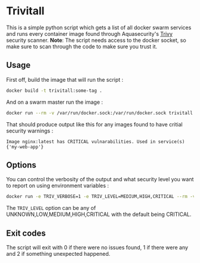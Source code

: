 # Trivitall

This is a simple python script which gets a list of all docker swarm services and runs every container image found through
Aquasecurity's [Trivy](https://github.com/aquasecurity/trivy) security scanner.
__Note__: The script needs access to the docker socket, so make sure to scan through the code to make sure you trust it.

## Usage

First off, build the image that will run the script :
```bash
docker build -t trivitall:some-tag .
```

And on a swarm master run the image :
```bash
docker run --rm -v /var/run/docker.sock:/var/run/docker.sock trivitall:some-tag
```
That should produce output like this for any images found to have critial security warnings :
```
Image nginx:latest has CRITICAL vulnarabilities. Used in service(s) {'my-web-app'}
```

## Options

You can control the verbosity of the output and what security level you want to report on using environment variables :
```bash
docker run -e TRIV_VERBOSE=1 -e TRIV_LEVEL=MEDIUM,HIGH,CRITICAL --rm -v /var/run/docker.sock:/var/run/docker.sock trivitall:some-tag
```
The `TRIV_LEVEL` option can be any of UNKNOWN,LOW,MEDIUM,HIGH,CRITICAL with the default being CRITICAL.

## Exit codes

The script will exit with 0 if there were no issues found, 1 if there were any and 2 if something unexpected happened.
